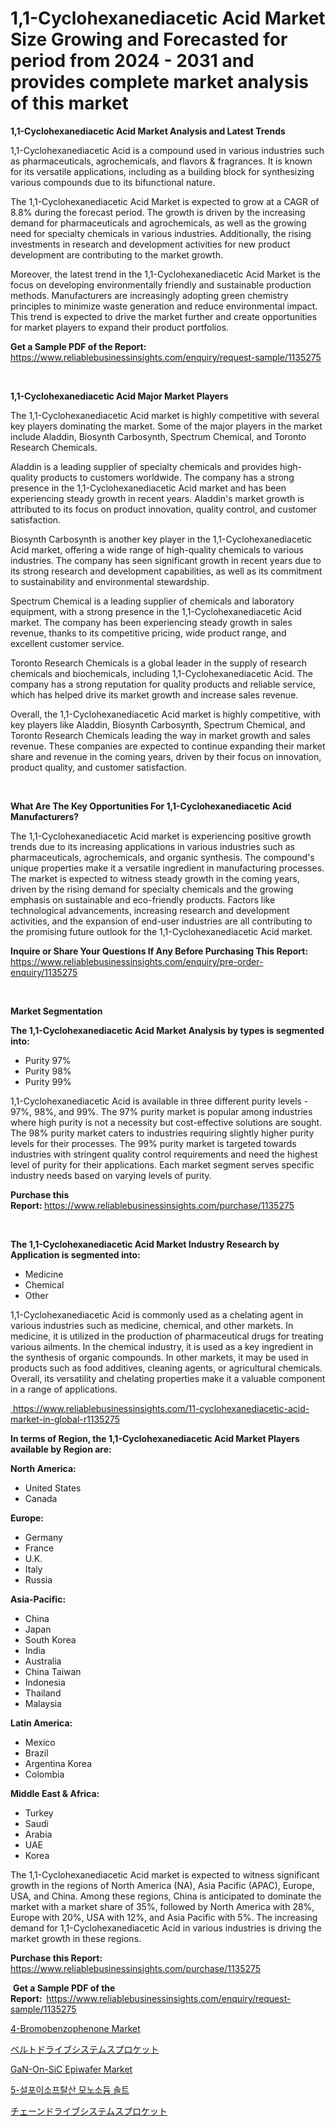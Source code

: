 <p><h1>1,1-Cyclohexanediacetic Acid Market Size Growing and Forecasted for period from 2024 - 2031 and provides complete market analysis of this market</h1></p><p><strong>1,1-Cyclohexanediacetic Acid Market Analysis and Latest Trends</strong></p>
<p><p>1,1-Cyclohexanediacetic Acid is a compound used in various industries such as pharmaceuticals, agrochemicals, and flavors & fragrances. It is known for its versatile applications, including as a building block for synthesizing various compounds due to its bifunctional nature.</p><p>The 1,1-Cyclohexanediacetic Acid Market is expected to grow at a CAGR of 8.8% during the forecast period. The growth is driven by the increasing demand for pharmaceuticals and agrochemicals, as well as the growing need for specialty chemicals in various industries. Additionally, the rising investments in research and development activities for new product development are contributing to the market growth.</p><p>Moreover, the latest trend in the 1,1-Cyclohexanediacetic Acid Market is the focus on developing environmentally friendly and sustainable production methods. Manufacturers are increasingly adopting green chemistry principles to minimize waste generation and reduce environmental impact. This trend is expected to drive the market further and create opportunities for market players to expand their product portfolios.</p></p>
<p><strong>Get a Sample PDF of the Report:&nbsp;</strong> <a href="https://www.reliablebusinessinsights.com/enquiry/request-sample/1135275">https://www.reliablebusinessinsights.com/enquiry/request-sample/1135275</a></p>
<p>&nbsp;</p>
<p><strong>1,1-Cyclohexanediacetic Acid Major Market Players</strong></p>
<p><p>The 1,1-Cyclohexanediacetic Acid market is highly competitive with several key players dominating the market. Some of the major players in the market include Aladdin, Biosynth Carbosynth, Spectrum Chemical, and Toronto Research Chemicals.</p><p>Aladdin is a leading supplier of specialty chemicals and provides high-quality products to customers worldwide. The company has a strong presence in the 1,1-Cyclohexanediacetic Acid market and has been experiencing steady growth in recent years. Aladdin's market growth is attributed to its focus on product innovation, quality control, and customer satisfaction.</p><p>Biosynth Carbosynth is another key player in the 1,1-Cyclohexanediacetic Acid market, offering a wide range of high-quality chemicals to various industries. The company has seen significant growth in recent years due to its strong research and development capabilities, as well as its commitment to sustainability and environmental stewardship.</p><p>Spectrum Chemical is a leading supplier of chemicals and laboratory equipment, with a strong presence in the 1,1-Cyclohexanediacetic Acid market. The company has been experiencing steady growth in sales revenue, thanks to its competitive pricing, wide product range, and excellent customer service.</p><p>Toronto Research Chemicals is a global leader in the supply of research chemicals and biochemicals, including 1,1-Cyclohexanediacetic Acid. The company has a strong reputation for quality products and reliable service, which has helped drive its market growth and increase sales revenue.</p><p>Overall, the 1,1-Cyclohexanediacetic Acid market is highly competitive, with key players like Aladdin, Biosynth Carbosynth, Spectrum Chemical, and Toronto Research Chemicals leading the way in market growth and sales revenue. These companies are expected to continue expanding their market share and revenue in the coming years, driven by their focus on innovation, product quality, and customer satisfaction.</p></p>
<p>&nbsp;</p>
<p><strong>What Are The Key Opportunities For 1,1-Cyclohexanediacetic Acid Manufacturers?</strong></p>
<p><p>The 1,1-Cyclohexanediacetic Acid market is experiencing positive growth trends due to its increasing applications in various industries such as pharmaceuticals, agrochemicals, and organic synthesis. The compound's unique properties make it a versatile ingredient in manufacturing processes. The market is expected to witness steady growth in the coming years, driven by the rising demand for specialty chemicals and the growing emphasis on sustainable and eco-friendly products. Factors like technological advancements, increasing research and development activities, and the expansion of end-user industries are all contributing to the promising future outlook for the 1,1-Cyclohexanediacetic Acid market.</p></p>
<p><strong>Inquire or Share Your Questions If Any Before Purchasing This Report:</strong> <a href="https://www.reliablebusinessinsights.com/enquiry/pre-order-enquiry/1135275">https://www.reliablebusinessinsights.com/enquiry/pre-order-enquiry/1135275</a></p>
<p>&nbsp;</p>
<p><strong>Market Segmentation</strong></p>
<p><strong>The 1,1-Cyclohexanediacetic Acid Market Analysis by types is segmented into:</strong></p>
<p><ul><li>Purity 97%</li><li>Purity 98%</li><li>Purity 99%</li></ul></p>
<p><p>1,1-Cyclohexanediacetic Acid is available in three different purity levels - 97%, 98%, and 99%. The 97% purity market is popular among industries where high purity is not a necessity but cost-effective solutions are sought. The 98% purity market caters to industries requiring slightly higher purity levels for their processes. The 99% purity market is targeted towards industries with stringent quality control requirements and need the highest level of purity for their applications. Each market segment serves specific industry needs based on varying levels of purity.</p></p>
<p><strong>Purchase this Report:&nbsp;</strong><a href="https://www.reliablebusinessinsights.com/purchase/1135275">https://www.reliablebusinessinsights.com/purchase/1135275</a></p>
<p>&nbsp;</p>
<p><strong>The 1,1-Cyclohexanediacetic Acid Market Industry Research by Application is segmented into:</strong></p>
<p><ul><li>Medicine</li><li>Chemical</li><li>Other</li></ul></p>
<p><p>1,1-Cyclohexanediacetic Acid is commonly used as a chelating agent in various industries such as medicine, chemical, and other markets. In medicine, it is utilized in the production of pharmaceutical drugs for treating various ailments. In the chemical industry, it is used as a key ingredient in the synthesis of organic compounds. In other markets, it may be used in products such as food additives, cleaning agents, or agricultural chemicals. Overall, its versatility and chelating properties make it a valuable component in a range of applications.</p></p>
<p><a href="https://www.reliablebusinessinsights.com/11-cyclohexanediacetic-acid-market-in-global-r1135275">&nbsp;https://www.reliablebusinessinsights.com/11-cyclohexanediacetic-acid-market-in-global-r1135275</a></p>
<p><strong>In terms of Region, the 1,1-Cyclohexanediacetic Acid Market Players available by Region are:</strong></p>
<p>
    <p> <strong> North America: </strong>
        <ul>
            <li>United States</li>
            <li>Canada</li>
        </ul>
        </p> 
    <p> <strong> Europe: </strong>
        <ul>
            <li>Germany</li>
            <li>France</li>
            <li>U.K.</li>
            <li>Italy</li>
            <li>Russia</li>
        </ul>
        </p> 
    <p> <strong> Asia-Pacific: </strong>
        <ul>
            <li>China</li>
            <li>Japan</li>
            <li>South Korea</li>
            <li>India</li>
            <li>Australia</li>
            <li>China Taiwan</li>
            <li>Indonesia</li>
            <li>Thailand</li>
            <li>Malaysia</li>
        </ul>
        </p> 
    <p> <strong> Latin America: </strong>
        <ul>
            <li>Mexico</li>
            <li>Brazil</li>
            <li>Argentina Korea</li>
            <li>Colombia</li>
        </ul>
        </p> 
    <p> <strong> Middle East & Africa: </strong>
        <ul>
            <li>Turkey</li>
            <li>Saudi</li>
            <li>Arabia</li>
            <li>UAE</li>
            <li>Korea</li>
        </ul>
    </p>
    </p>
<p><p>The 1,1-Cyclohexanediacetic Acid market is expected to witness significant growth in the regions of North America (NA), Asia Pacific (APAC), Europe, USA, and China. Among these regions, China is anticipated to dominate the market with a market share of 35%, followed by North America with 28%, Europe with 20%, USA with 12%, and Asia Pacific with 5%. The increasing demand for 1,1-Cyclohexanediacetic Acid in various industries is driving the market growth in these regions.</p></p>
<p><strong>Purchase this Report: </strong><a href="https://www.reliablebusinessinsights.com/purchase/1135275">https://www.reliablebusinessinsights.com/purchase/1135275</a></p>
<p>&nbsp;<strong>Get a Sample PDF of the Report:&nbsp;&nbsp;</strong><a href="https://www.reliablebusinessinsights.com/enquiry/request-sample/1135275">https://www.reliablebusinessinsights.com/enquiry/request-sample/1135275</a></p>
<p><strong></strong></p>
<p><p><a href="https://github.com/brentleyjimmiealvaradoz4l1rea/Market-Research-Report-List-2/blob/main/4-bromobenzophenone-market.md">4-Bromobenzophenone Market</a></p><p><a href="https://github.com/EstaSprer20231/Market-Research-Report-List-2/blob/main/2916073106327.md">ベルトドライブシステムスプロケット</a></p><p><a href="https://issuu.com/reportprime-2/docs/gan-on-sic-epiwafer-market-size-2030.pptx">GaN-On-SiC Epiwafer Market</a></p><p><a href="https://github.com/hxzi07639916/Market-Research-Report-List-2/blob/main/1101284100220.md">5-설포이소프탈산 모노소듐 솔트</a></p><p><a href="https://github.com/vlcostes/Market-Research-Report-List-2/blob/main/4670313106326.md">チェーンドライブシステムスプロケット</a></p></p>